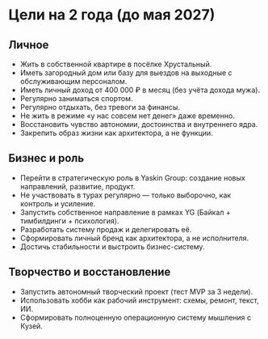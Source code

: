 # Цели на 2 года (до мая 2027)

## Личное
- Жить в собственной квартире в посёлке Хрустальный.
- Иметь загородный дом или базу для выездов на выходные с обслуживающим персоналом.
- Иметь личный доход от 400 000 ₽ в месяц (без учёта дохода мужа).
- Регулярно заниматься спортом.
- Регулярно отдыхать, без тревоги за финансы.
- Не жить в режиме «у нас совсем нет денег» даже временно.
- Восстановить чувство автономии, достоинства и внутреннего ядра.
- Закрепить образ жизни как архитектора, а не функции.

## Бизнес и роль
- Перейти в стратегическую роль в Yaskin Group: создание новых направлений, развитие, продукт.
- Не участвовать в турах регулярно — только выборочно, как контроль и усиление.
- Запустить собственное направление в рамках YG (Байкал + тимбилдинги + психология).
- Разработать систему продаж и делегировать её.
- Сформировать личный бренд как архитектора, а не исполнителя.
- Достичь стабильности и выстроить бизнес-систему.

## Творчество и восстановление
- Запустить автономный творческий проект (тест MVP за 3 недели).
- Использовать хобби как рабочий инструмент: схемы, ремонт, текст, ИИ.
- Сформировать полноценную операционную систему мышления с Кузей.
